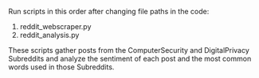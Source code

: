 Run scripts in this order after changing file paths in the code:

1) reddit_webscraper.py
2) reddit_analysis.py

These scripts gather posts from the ComputerSecurity and DigitalPrivacy Subreddits and analyze the sentiment of each post and the most common words used in those Subreddits.
